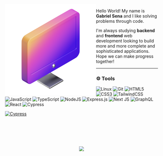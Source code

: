 <img src="computer.png" min-width="300px" max-width="300px" width="300px" align="left">

<p align="left"> 
Hello World! My name is <strong>Gabriel Sena</strong> and I like solving problems through code. 
</p>

<p align="left">
I'm always studying <strong>backend</strong> and <strong>frontend</strong> web development looking to build more and more complete and sophisticated applications. Hope we can make progress together!
</p>

---

### :gear: Tools
![Linux](https://img.shields.io/badge/Linux-white?style=flat-square&logo=linux&logoColor=black)
![Git](https://img.shields.io/badge/Git-3F00E1.svg?style=flat-square&logo=git&logoColor=white)
![HTML5](https://img.shields.io/badge/HTML5-3F00E1.svg?style=flat-square&logo=html5&logoColor=white)
![CSS3](https://img.shields.io/badge/CSS3-3F00E1.svg?style=flat-square&logo=css3&logoColor=white)
![TailwindCSS](https://img.shields.io/badge/Tailwindcss-3F00E1.svg?style=flat-square&logo=tailwind-css&logoColor=white)
![JavaScript](https://img.shields.io/badge/Javascript-3F00E1.svg?style=flat-square&logo=javascript&logoColor=white)
![TypeScript](https://img.shields.io/badge/Typescript-3F00E1.svg?style=flat-square&logo=typescript&logoColor=white)
![NodeJS](https://img.shields.io/badge/Node.js-3F00E1?style=flat-square&logo=node.js&logoColor=white)
![Express.js](https://img.shields.io/badge/Express.js-3F00E1.svg?style=flat-square&logo=express&logoColor=white)
![Next JS](https://img.shields.io/badge/Next-3F00E1?style=flat-square&logo=next.js&logoColor=white)
![GraphQL](https://img.shields.io/badge/-GraphQL-3F00E1?style=flat-square&logo=graphql&logoColor=white)
![React](https://img.shields.io/badge/React-3F00E1.svg?style=flat-square&logo=react&logoColor=white)
![Cypress](https://img.shields.io/badge/-Cypress-3F00E1?style=flat-square&logo=cypress&logoColor=white)

<a href="https://next-portfolio-sigma-azure.vercel.app/">

![Cypress](https://img.shields.io/badge/-PORTFOLIO-3F00E1?style=flat-square&logo=&logoColor=white)

</a>


<br><br>
--- 
<p align = "center">
  <img src = "https://github-readme-streak-stats.herokuapp.com?user=stardusteight-d4c&theme=buefy&hide_border=true&ring=3F00E1&sideLabels=3F00E1&sideNums=3F00E1&fire=3F00E1" width="350" align="center">
</p>


  
